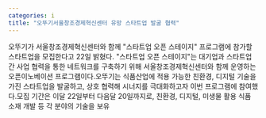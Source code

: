 ```yaml
---
categories: i
title: "오뚜기서울창조경제혁신센터 유망 스타트업 발굴 협력"
---
```

오뚜기가 서울창조경제혁신센터와 함께 "스타트업 오픈 스테이지" 프로그램에 참가할 스타트업을 모집한다고 22일 밝혔다. "스타트업 오픈 스테이지"는 대기업과 스타트업 간 사업 협력을 통한 네트워크를 구축하기 위해 서울창조경제혁신센터와 함께 운영하는 오픈이노베이션 프로그램이다.오뚜기는 식품산업에 적용 가능한 친환경, 디지털 기술을 가진 스타트업을 발굴하고, 상호 협력해 시너지를 극대화하고자 이번 프로그램에 참여했다.모집 기간은 이달 22일부터 다음달 20일까지로, 친환경, 디지털, 미생물 활용 식품 소재 개발 등 각 분야의 기술을 보유